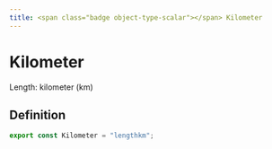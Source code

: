 ```yaml
---
title: <span class="badge object-type-scalar"></span> Kilometer
---
```

# <span class="badge object-type-scalar"></span> Kilometer

Length: kilometer (km)

## Definition

```typescript
export const Kilometer = "lengthkm";

```
